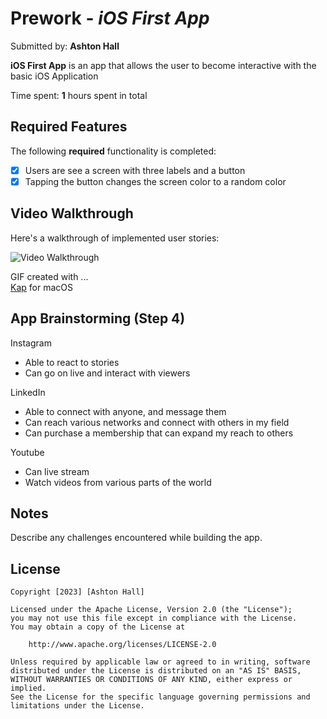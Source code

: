 # Prework - *iOS First App*

Submitted by: **Ashton Hall**

**iOS First App** is an app that allows the user to become interactive with the basic iOS Application 

Time spent: **1** hours spent in total

## Required Features

The following **required** functionality is completed:

- [x] Users are see a screen with three labels and a button
- [x] Tapping the button changes the screen color to a random color
 
## Video Walkthrough

Here's a walkthrough of implemented user stories:

<img src='https://imgur.com/a/6kLp036.gif' title='Video Walkthrough' width='' alt='Video Walkthrough' />

GIF created with ...  
[Kap](https://getkap.co/) for macOS


## App Brainstorming (Step 4)

Instagram
- Able to react to stories
- Can go on live and interact with viewers

LinkedIn
- Able to connect with anyone, and message them
- Can reach various networks and connect with others in my field
- Can purchase a membership that can expand my reach to others

Youtube
- Can live stream
- Watch videos from various parts of the world

## Notes

Describe any challenges encountered while building the app.

## License

    Copyright [2023] [Ashton Hall]

    Licensed under the Apache License, Version 2.0 (the "License");
    you may not use this file except in compliance with the License.
    You may obtain a copy of the License at

        http://www.apache.org/licenses/LICENSE-2.0

    Unless required by applicable law or agreed to in writing, software
    distributed under the License is distributed on an "AS IS" BASIS,
    WITHOUT WARRANTIES OR CONDITIONS OF ANY KIND, either express or implied.
    See the License for the specific language governing permissions and
    limitations under the License.
